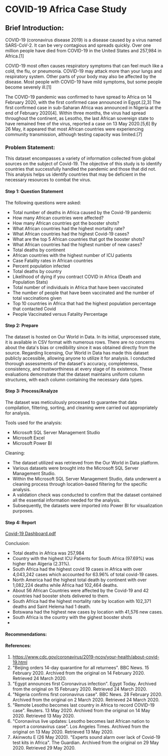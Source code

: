 # COVID-19 Africa Case Study

## Brief Introduction:
COVID-19 (coronavirus disease 2019) is a disease caused by a virus named SARS-CoV-2. It can be very contagious and spreads quickly. Over one million people have died from COVID-19 in the United States and 257,984 in Africa.[1]

COVID-19 most often causes respiratory symptoms that can feel much like a cold, the flu, or pneumonia. COVID-19 may attack more than your lungs and respiratory system. Other parts of your body may also be affected by the disease. Most people with COVID-19 have mild symptoms, but some people become severely ill.[1]

The COVID-19 pandemic was confirmed to have spread to Africa on 14 February 2020, with the first confirmed case announced in Egypt.[2,3] The first confirmed case in sub-Saharan Africa was announced in Nigeria at the end of February 2020[4]. Within three months, the virus had spread throughout the continent, as Lesotho, the last African sovereign state to have remained free of the virus, reported a case on 13 May 2020.[5,6] By 26 May, it appeared that most African countries were experiencing community transmission, although testing capacity was limited.[7] 

### Problem Statement: 
This dataset encompasses a variety of information collected from global sources on the subject of Covid-19. The objective of this study is to identify countries that successfully handled the pandemic and those that did not. This analysis helps us identify countries that may be deficient in the necessary resources to combat the virus.

#### Step 1: Question Statement
The following questions were asked:

* Total number of deaths in Africa caused by the Covid-19 pandemic
* How many African countries were affected?
* How many African countries got the booster shots?
* What African countries had the highest mortality rate?
* What African countries had the highest Covid-19 cases?
* What are the top 5 African countries that got the booster shots?
* What African countries had the highest number of new cases?
* Total deaths by continent
* African countries with the highest number of ICU patients
* Case Fatality rates in African countries
* Percent population infected
* Total deaths by country
* Likelihood of dying if you contract COVID in Africa (Death and Population Stats)
* Total number of individuals in Africa that have been vaccinated
* The number of people that have been vaccinated and the number of total vaccinations given
* Top 10 countries in Africa that had the highest population percentage that contacted Covid
* People Vaccinated versus Fatality Percentage

#### Step 2: Prepare
The dataset is hosted on Our World in Data. In its initial, unprocessed state, it is available in CSV format with numerous rows. There are no concerns about the data's bias or credibility since it was obtained directly from the source. Regarding licensing, Our World in Data has made this dataset publicly accessible, allowing anyone to utilize it for analysis. I conducted thorough assessments of the dataset's accuracy, completeness, consistency, and trustworthiness at every stage of its existence. These evaluations demonstrate that the dataset maintains uniform column structures, with each column containing the necessary data types.

#### Step 3: Process/Analyze
The dataset was meticulously processed to guarantee that data compilation, filtering, sorting, and cleaning were carried out appropriately for analysis.

Tools used for the analysis:

* Microsoft SQL Server Management Studio
* Microsoft Excel
* Microsoft Power BI

Cleaning:

* The dataset utilized was retrieved from the Our World in Data platform.
* Various datasets were brought into the Microsoft SQL Server Management Studio.
* Within the Microsoft SQL Server Management Studio, data underwent a cleaning process through location-based filtering for the specific analysis.
* A validation check was conducted to confirm that the dataset contained all the essential information needed for the analysis.
* Subsequently, the datasets were imported into Power BI for visualization purposes.


#### Step 4: Report
[Covid-19 Dashboard.pdf](https://github.com/Tosyne25/Covid-19-Case-Study-Africa-Edition/files/12836835/Covid-19.Dashboard.pdf)


Conclusion:
* Total deaths in Africa was 257,984
* Country with the highest ICU Patients for South Africa (97.69%) was higher than Algeria (2.31%).
* South Africa had the highest covid 19 cases in Africa with over 4,043,242 cases which accounted for  63.96% of total covid-19 cases.
* North America had the highest total death by continent with over 1,082,224 deaths while Africa had 102,464 deaths.
* About 56 African Countries were affected by the Covid-19 and 42 countries had booster shots delivered to them.
* South Africa had the highest mortality rate by location with 102,371 deaths and Saint Helema had 1 death.
* Botswana had the highest new cases by location with 41,576 new cases.
* South Africa is the country with the gighest booster shots
* 




#### Recommendations:

#### References:
1.  https://www.cdc.gov/coronavirus/2019-ncov/your-health/about-covid-19.html
2.  "Beijing orders 14-day quarantine for all returnees". BBC News. 15 February 2020. Archived from the original on 14 February 2020. Retrieved 24 March 2020.
3.  "Egypt announces first Coronavirus infection". Egypt Today. Archived from the original on 15 February 2020. Retrieved 24 March 2020.
4.  "Nigeria confirms first coronavirus case". BBC News. 28 February 2020. Archived from the original on 2 March 2020. Retrieved 24 March 2020.
5.  "Remote Lesotho becomes last country in Africa to record COVID-19 case". Reuters. 13 May 2020. Archived from the original on 14 May 2020. Retrieved 13 May 2020.
6.  "Coronavirus live updates: Lesotho becomes last African nation to report a coronavirus case". Los Angeles Times. Archived from the original on 13 May 2020. Retrieved 13 May 2020.
7.  Akinwotu E (26 May 2020). "Experts sound alarm over lack of Covid-19 test kits in Africa". The Guardian. Archived from the original on 29 May 2020. Retrieved 29 May 2020.







